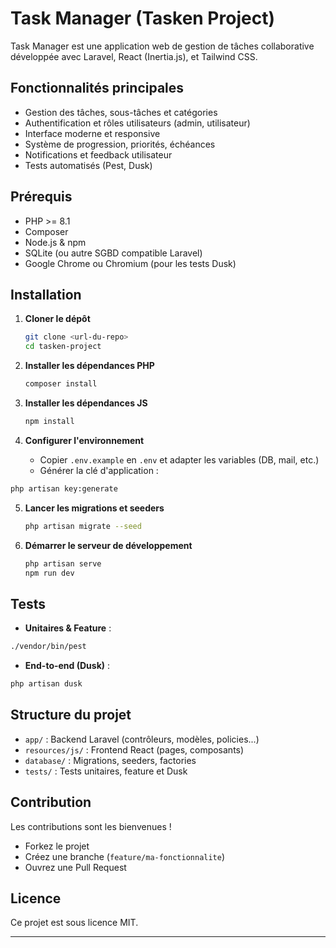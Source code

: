 
# Task Manager (Tasken Project)

Task Manager est une application web de gestion de tâches collaborative développée avec Laravel, React (Inertia.js), et Tailwind CSS.

## Fonctionnalités principales

- Gestion des tâches, sous-tâches et catégories
- Authentification et rôles utilisateurs (admin, utilisateur)
- Interface moderne et responsive
- Système de progression, priorités, échéances
- Notifications et feedback utilisateur
- Tests automatisés (Pest, Dusk)

## Prérequis

- PHP >= 8.1
- Composer
- Node.js & npm
- SQLite (ou autre SGBD compatible Laravel)
- Google Chrome ou Chromium (pour les tests Dusk)

## Installation

1. **Cloner le dépôt**

	```bash
	git clone <url-du-repo>
	cd tasken-project
	```

2. **Installer les dépendances PHP**

	```bash
	composer install
	```

3. **Installer les dépendances JS**

	```bash
	npm install
	```

4. **Configurer l'environnement**

	- Copier `.env.example` en `.env` et adapter les variables (DB, mail, etc.)
	- Générer la clé d'application :

```bash
php artisan key:generate
```

5. **Lancer les migrations et seeders**

	```bash
	php artisan migrate --seed
	```

6. **Démarrer le serveur de développement**

	```bash
	php artisan serve
	npm run dev
	```

## Tests

- **Unitaires & Feature** :

```bash
./vendor/bin/pest
```

- **End-to-end (Dusk)** :

```bash
php artisan dusk
```

## Structure du projet

- `app/` : Backend Laravel (contrôleurs, modèles, policies...)
- `resources/js/` : Frontend React (pages, composants)
- `database/` : Migrations, seeders, factories
- `tests/` : Tests unitaires, feature et Dusk

## Contribution

Les contributions sont les bienvenues !

- Forkez le projet
- Créez une branche (`feature/ma-fonctionnalite`)
- Ouvrez une Pull Request

## Licence

Ce projet est sous licence MIT.

---
